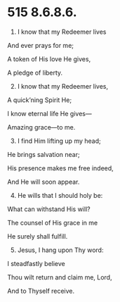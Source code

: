 # 515 8.6.8.6.

1.  I know that my Redeemer lives

And ever prays for me;

A token of His love He gives,

A pledge of liberty.

2.  I know that my Redeemer lives,

A quick’ning Spirit He;

I know eternal life He gives—

Amazing grace—to me.

3.  I find Him lifting up my head;

He brings salvation near;

His presence makes me free indeed,

And He will soon appear.

4.  He wills that I should holy be:

What can withstand His will?

The counsel of His grace in me

He surely shall fulfill.

5.  Jesus, I hang upon Thy word:

I steadfastly believe

Thou wilt return and claim me, Lord,

And to Thyself receive.

